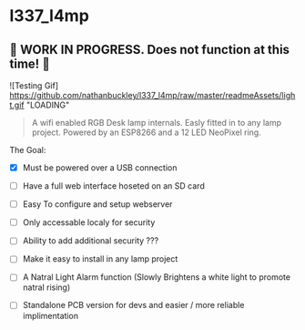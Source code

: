 l337_l4mp
=========

## :construction: WORK IN PROGRESS. Does not function at this time! :construction:

![Testing Gif] https://github.com/nathanbuckley/l337_l4mp/raw/master/readmeAssets/light.gif "LOADING"

> A wifi enabled RGB Desk lamp internals. Easly fitted in to any lamp project. Powered by an ESP8266 and a 12 LED NeoPixel ring.

The Goal:

- [x]  Must be powered over a USB connection
- [ ]  Have a full web interface hoseted on an SD card
- [ ]  Easy To configure and setup webserver
- [ ]  Only accessable localy for security
- [ ]  Ability to add additional security ???
- [ ]  Make it easy to install in any lamp project
- [ ]  A Natral Light Alarm function (Slowly Brightens a white light to promote natral rising)
- [ ] Standalone PCB version for devs and easier / more reliable implimentation  


